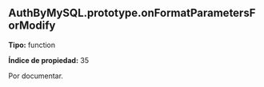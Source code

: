 ## AuthByMySQL.prototype.onFormatParametersForModify

**Tipo:** function

**Índice de propiedad:** 35

Por documentar.



